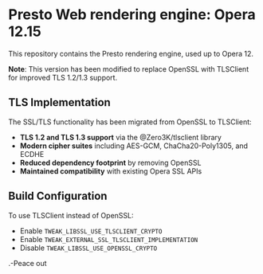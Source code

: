 # Presto Web rendering engine: Opera 12.15

This repository contains the Presto rendering engine, used up to Opera 12.

**Note**: This version has been modified to replace OpenSSL with TLSClient for improved TLS 1.2/1.3 support.

## TLS Implementation

The SSL/TLS functionality has been migrated from OpenSSL to TLSClient:
- **TLS 1.2 and TLS 1.3 support** via the @Zero3K/tlsclient library
- **Modern cipher suites** including AES-GCM, ChaCha20-Poly1305, and ECDHE
- **Reduced dependency footprint** by removing OpenSSL
- **Maintained compatibility** with existing Opera SSL APIs

## Build Configuration

To use TLSClient instead of OpenSSL:
- Enable `TWEAK_LIBSSL_USE_TLSCLIENT_CRYPTO` 
- Enable `TWEAK_EXTERNAL_SSL_TLSCLIENT_IMPLEMENTATION`
- Disable `TWEAK_LIBSSL_USE_OPENSSL_CRYPTO`

.-Peace out
